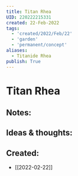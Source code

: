 ```yaml
---
title: Titan Rhea
UID: 220222215331
created: 22-Feb-2022
tags:
  - 'created/2022/Feb/22'
  - 'garden'
  - 'permanent/concept'
aliases:
  - Titanide Rhea
publish: True
---
```

# Titan Rhea

## Notes:


## Ideas & thoughts:



## Created:
- [[2022-02-22]]
